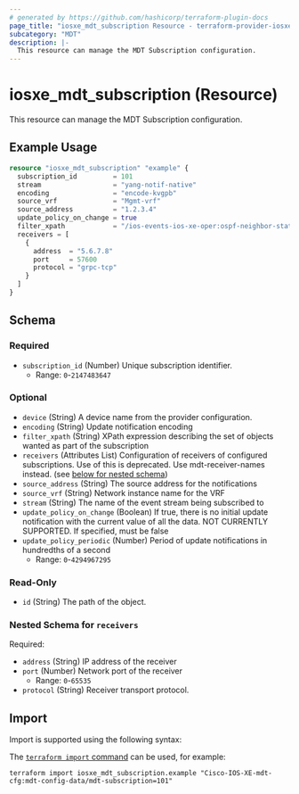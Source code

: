 ```yaml
---
# generated by https://github.com/hashicorp/terraform-plugin-docs
page_title: "iosxe_mdt_subscription Resource - terraform-provider-iosxe"
subcategory: "MDT"
description: |-
  This resource can manage the MDT Subscription configuration.
---
```


# iosxe_mdt_subscription (Resource)

This resource can manage the MDT Subscription configuration.

## Example Usage

```terraform
resource "iosxe_mdt_subscription" "example" {
  subscription_id         = 101
  stream                  = "yang-notif-native"
  encoding                = "encode-kvgpb"
  source_vrf              = "Mgmt-vrf"
  source_address          = "1.2.3.4"
  update_policy_on_change = true
  filter_xpath            = "/ios-events-ios-xe-oper:ospf-neighbor-state-change"
  receivers = [
    {
      address  = "5.6.7.8"
      port     = 57600
      protocol = "grpc-tcp"
    }
  ]
}
```

<!-- schema generated by tfplugindocs -->
## Schema

### Required

- `subscription_id` (Number) Unique subscription identifier.
  - Range: `0`-`2147483647`

### Optional

- `device` (String) A device name from the provider configuration.
- `encoding` (String) Update notification encoding
- `filter_xpath` (String) XPath expression describing the set of objects wanted as part of the subscription
- `receivers` (Attributes List) Configuration of receivers of configured subscriptions. Use of this is deprecated. Use mdt-receiver-names instead. (see [below for nested schema](#nestedatt--receivers))
- `source_address` (String) The source address for the notifications
- `source_vrf` (String) Network instance name for the VRF
- `stream` (String) The name of the event stream being subscribed to
- `update_policy_on_change` (Boolean) If true, there is no initial update notification with the current value of all the data. NOT CURRENTLY SUPPORTED. If specified, must be false
- `update_policy_periodic` (Number) Period of update notifications in hundredths of a second
  - Range: `0`-`4294967295`

### Read-Only

- `id` (String) The path of the object.

<a id="nestedatt--receivers"></a>
### Nested Schema for `receivers`

Required:

- `address` (String) IP address of the receiver
- `port` (Number) Network port of the receiver
  - Range: `0`-`65535`
- `protocol` (String) Receiver transport protocol.

## Import

Import is supported using the following syntax:

The [`terraform import` command](https://developer.hashicorp.com/terraform/cli/commands/import) can be used, for example:

```shell
terraform import iosxe_mdt_subscription.example "Cisco-IOS-XE-mdt-cfg:mdt-config-data/mdt-subscription=101"
```
